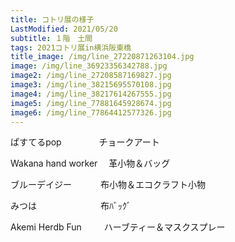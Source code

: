 ```yaml
---
title: コトリ展の様子
LastModified: 2021/05/20
subtitle: １階　土間
tags: 2021コトリ展in横浜阪東橋
title_image: /img/line_27220871263104.jpg
image: /img/line_36923356342788.jpg
image2: /img/line_27208587169827.jpg
image3: /img/line_38215695570108.jpg
image4: /img/line_38217614267555.jpg
image5: /img/line_77881645928674.jpg
image6: /img/line_77864412577326.jpg
---
```

ぱすてるpop 　　　　チョークアート

Wakana hand worker 　革小物＆バッグ

ブルーデイジー　　　 布小物＆エコクラフト小物

みつは 　　　　　　　布ﾊﾞｯｸﾞ

Akemi Herdb Fun 　　 ハーブティー＆マスクスプレー